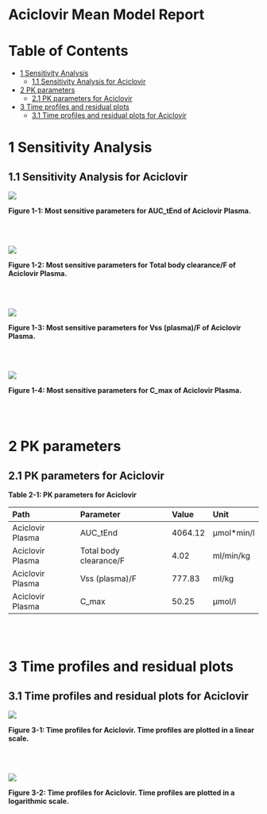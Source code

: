# Aciclovir Mean Model Report

# Table of Contents

 * [1 Sensitivity Analysis](#sensitivity-analysis)
   * [1.1 Sensitivity Analysis for Aciclovir](#sensitivity-analysis-aciclovir)
 * [2 PK parameters](#pk-parameters)
   * [2.1 PK parameters for Aciclovir](#pk-parameters-aciclovir)
 * [3 Time profiles and residual plots](#time-profiles)
   * [3.1 Time profiles and residual plots for Aciclovir](#time-profiles-aciclovir)

# 1 Sensitivity Analysis<a id="sensitivity-analysis"></a>

## 1.1 Sensitivity Analysis for Aciclovir<a id="sensitivity-analysis-aciclovir"></a>

<a id="figure-1-1"></a>

![](Sensitivity/Aciclovir-1_sensitivity_AUC_tEnd.svg)

**Figure 1-1: Most sensitive parameters for AUC_tEnd of Aciclovir Plasma.**

<br>
<br>

<a id="figure-1-2"></a>

![](Sensitivity/Aciclovir-2_sensitivity_CL.svg)

**Figure 1-2: Most sensitive parameters for Total body clearance/F of Aciclovir Plasma.**

<br>
<br>

<a id="figure-1-3"></a>

![](Sensitivity/Aciclovir-3_sensitivity_Vss.svg)

**Figure 1-3: Most sensitive parameters for Vss (plasma)/F of Aciclovir Plasma.**

<br>
<br>

<a id="figure-1-4"></a>

![](Sensitivity/Aciclovir-4_sensitivity_C_max.svg)

**Figure 1-4: Most sensitive parameters for C_max of Aciclovir Plasma.**

<br>
<br>

# 2 PK parameters<a id="pk-parameters"></a>

## 2.1 PK parameters for Aciclovir<a id="pk-parameters-aciclovir"></a>

<a id="table-2-1"></a>

**Table 2-1: PK parameters for Aciclovir**

|Path             |Parameter              |Value   |Unit       |
|:----------------|:----------------------|:-------|:----------|
|Aciclovir Plasma |AUC_tEnd               |4064.12 |µmol*min/l |
|Aciclovir Plasma |Total body clearance/F |4.02    |ml/min/kg  |
|Aciclovir Plasma |Vss (plasma)/F         |777.83  |ml/kg      |
|Aciclovir Plasma |C_max                  |50.25   |µmol/l     |

<br>
<br>

# 3 Time profiles and residual plots<a id="time-profiles"></a>

## 3.1 Time profiles and residual plots for Aciclovir<a id="time-profiles-aciclovir"></a>

<a id="figure-3-1"></a>

![](TimeProfiles/Aciclovir-3_timeProfile_1_total.svg)

**Figure 3-1: Time profiles for Aciclovir. Time profiles are plotted in a linear scale.**

<br>
<br>

<a id="figure-3-2"></a>

![](TimeProfiles/Aciclovir-4_timeProfileLog_2_total.svg)

**Figure 3-2: Time profiles for Aciclovir. Time profiles are plotted in a logarithmic scale.**

<br>
<br>

